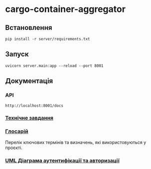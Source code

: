# cargo-container-aggregator

## Встановлення
```
pip install -r server/requirements.txt
```

## Запуск
```
uvicorn server.main:app --reload --port 8001
```

## Документація 

### API
```
http://localhost:8001/docs
```

### [Технічне завдання](docs/technical-task.md)

### [Глосарій](docs/glossary.md)
Перелік ключових термінів та визначень, які використовуються у проєкті.

### [UML Діаграма аутентифікації та авторизації](docs/auth-sequence.md)
